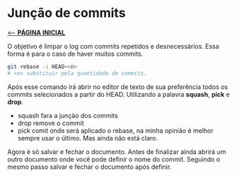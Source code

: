 # Junção de commits

[ <-- __PÁGINA INICIAL__](/README.md)

O objetivo é limpar o log com commits repetidos e desnecessários. Essa forma é para o caso de haver muitos commits.

~~~bash
git rebase -i HEAD~<n>
# <n> substituir pela quantidade de commits.
~~~
Após esse comando irá abrir no editor de texto de sua preferência todos os commits selecionados a partir do HEAD. Utilizando a palavra __squash__, __pick__ e __drop__.

* squash fara a junção dos commits
* drop remove o commit
* pick comit onde será aplicado o rebase, na minha opinião é melhor sempre usar o último. Mas ainda não está claro.

Agora é só salvar e fechar o documento. Antes de finalizar ainda abrirá um outro documento onde você pode definir o nome do commit. Seguindo o mesmo passo salvar e fechar o documento após definir.